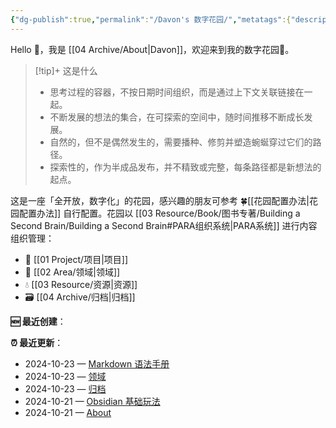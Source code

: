 ```yaml
---
{"dg-publish":true,"permalink":"/Davon's 数字花园/","metatags":{"description":"这里是 🏡Davon的数字花园，是个人不断发展的想法的集合，作为半成品的思考，在可探索的空间中，随时间推移不断播种、修剪、塑造","og:site_name":"DavonOs","og:title":"Davon 的数字花园","og:type":"article","og:url":"https://zuji.eu.org","og:image":"https://wp.technologyreview.com/wp-content/uploads/2020/08/digital-garden_web.jpg","og:image:width":"400","og:image:alt":"articlecover","og:locale":"zh_cn"},"tags":["digitalgarden","gardenEntry"]}
---
```


Hello 👋，我是 [[04 Archive/About\|Davon]]，欢迎来到我的数字花园🌱。

>[!tip]+ 这是什么
>- 思考过程的容器，不按日期时间组织，而是通过上下文关联链接在一起。
>- 不断发展的想法的集合，在可探索的空间中，随时间推移不断成长发展。
>- 自然的，但不是偶然发生的，需要播种、修剪并塑造蜿蜒穿过它们的路径。
>- 探索性的，作为半成品发布，并不精致或完整，每条路径都是新想法的起点。

这是一座「全开放，数字化」的花园，感兴趣的朋友可参考 🍀[[花园配置办法\|花园配置办法]] 自行配置。花园以 [[03 Resource/Book/图书专著/Building a Second Brain/Building a Second Brain#PARA组织系统\|PARA系统]] 进行内容组织管理：
- 🎯 [[01 Project/项目\|项目]]
- 🔖 [[02 Area/领域\|领域]]
- 💧 [[03 Resource/资源\|资源]]
- 🗃️ [[04 Archive/归档\|归档]]

**🆕 最近创建**：
<div><ul class="dataview list-view-ul"></ul></div>

**⏰ 最近更新**：
<div><ul class="dataview list-view-ul"><li><span>2024-10-23 — <a data-tooltip-position="top" aria-label="02 Area/Content/Markdown 语法手册.md" data-href="02 Area/Content/Markdown 语法手册.md" href="02 Area/Content/Markdown 语法手册.md" class="internal-link" target="_blank" rel="noopener">Markdown 语法手册</a></span></li><li><span>2024-10-23 — <a data-tooltip-position="top" aria-label="02 Area/领域.md" data-href="02 Area/领域.md" href="02 Area/领域.md" class="internal-link" target="_blank" rel="noopener">领域</a></span></li><li><span>2024-10-23 — <a data-tooltip-position="top" aria-label="04 Archive/归档.md" data-href="04 Archive/归档.md" href="04 Archive/归档.md" class="internal-link" target="_blank" rel="noopener">归档</a></span></li><li><span>2024-10-21 — <a data-tooltip-position="top" aria-label="02 Area/Content/Obsidian 基础玩法.md" data-href="02 Area/Content/Obsidian 基础玩法.md" href="02 Area/Content/Obsidian 基础玩法.md" class="internal-link" target="_blank" rel="noopener">Obsidian 基础玩法</a></span></li><li><span>2024-10-21 — <a data-tooltip-position="top" aria-label="04 Archive/About.md" data-href="04 Archive/About.md" href="04 Archive/About.md" class="internal-link" target="_blank" rel="noopener">About</a></span></li></ul></div>

